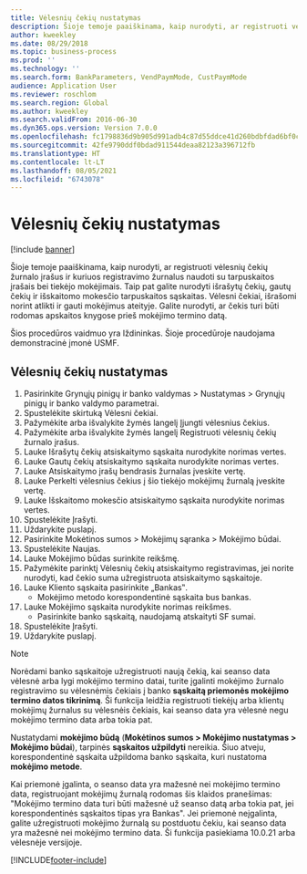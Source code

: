```yaml
---
title: Vėlesnių čekių nustatymas
description: Šioje temoje paaiškinama, kaip nurodyti, ar registruoti vėlesnių čekių žurnalo įrašus ir kuriuos registravimo žurnalus naudoti su tarpuskaitos įrašais bei tiekėjo mokėjimais.
author: kweekley
ms.date: 08/29/2018
ms.topic: business-process
ms.prod: ''
ms.technology: ''
ms.search.form: BankParameters, VendPaymMode, CustPaymMode
audience: Application User
ms.reviewer: roschlom
ms.search.region: Global
ms.author: kweekley
ms.search.validFrom: 2016-06-30
ms.dyn365.ops.version: Version 7.0.0
ms.openlocfilehash: fc1798836d9b905d991adb4c87d55ddce41d260bdbfdad6bf0c4b4feb846ee57
ms.sourcegitcommit: 42fe9790ddf0bdad911544deaa82123a396712fb
ms.translationtype: HT
ms.contentlocale: lt-LT
ms.lasthandoff: 08/05/2021
ms.locfileid: "6743078"
---
```

# <a name="set-up-postdated-checks"></a>Vėlesnių čekių nustatymas

[!include [banner](../../includes/banner.md)]

Šioje temoje paaiškinama, kaip nurodyti, ar registruoti vėlesnių čekių žurnalo įrašus ir kuriuos registravimo žurnalus naudoti su tarpuskaitos įrašais bei tiekėjo mokėjimais. Taip pat galite nurodyti išrašytų čekių, gautų čekių ir išskaitomo mokesčio tarpuskaitos sąskaitas. Vėlesni čekiai, išrašomi norint atlikti ir gauti mokėjimus ateityje. Galite nurodyti, ar čekis turi būti rodomas apskaitos knygose prieš mokėjimo termino datą.



Šios procedūros vaidmuo yra Iždininkas. Šioje procedūroje naudojama demonstracinė įmonė USMF.


## <a name="set-up-postdated-checks"></a>Vėlesnių čekių nustatymas
1. Pasirinkite Grynųjų pinigų ir banko valdymas > Nustatymas > Grynųjų pinigų ir banko valdymo parametrai.
2. Spustelėkite skirtuką Vėlesni čekiai.
3. Pažymėkite arba išvalykite žymės langelį Įjungti vėlesnius čekius.
4. Pažymėkite arba išvalykite žymės langelį Registruoti vėlesnių čekių žurnalo įrašus.
5. Lauke Išrašytų čekių atsiskaitymo sąskaita nurodykite norimas vertes.
6. Lauke Gautų čekių atsiskaitymo sąskaita nurodykite norimas vertes.
7. Lauke Atsiskaitymo įrašų bendrasis žurnalas įveskite vertę.
8. Lauke Perkelti vėlesnius čekius į šio tiekėjo mokėjimų žurnalą įveskite vertę.
9. Lauke Išskaitomo mokesčio atsiskaitymo sąskaita nurodykite norimas vertes.
10. Spustelėkite Įrašyti.
11. Uždarykite puslapį.
12. Pasirinkite Mokėtinos sumos > Mokėjimų sąranka > Mokėjimo būdai.
13. Spustelėkite Naujas.
14. Lauke Mokėjimo būdas surinkite reikšmę.
15. Pažymėkite parinktį Vėlesnių čekių atsiskaitymo registravimas, jei norite nurodyti, kad čekio suma užregistruota atsiskaitymo sąskaitoje.
16. Lauke Kliento sąskaita pasirinkite „Bankas‟.
    * Mokėjimo metodo korespondentinė sąskaita bus bankas.  
17. Lauke Mokėjimo sąskaita nurodykite norimas reikšmes.
    * Pasirinkite banko sąskaitą, naudojamą atskaityti SF sumai.  
18. Spustelėkite Įrašyti.
19. Uždarykite puslapį.
> [!NOTE]
> Norėdami banko sąskaitoje užregistruoti naują čekią, kai seanso data vėlesnė arba lygi mokėjimo termino datai, turite įgalinti mokėjimo žurnalo registravimo su vėlesnėmis čekiais į banko **sąskaitą priemonės mokėjimo termino datos tikrinimą**. Ši funkcija leidžia registruoti tiekėjų arba klientų mokėjimų žurnalus su vėlesnėis čekiais, kai seanso data yra vėlesnė negu mokėjimo termino data arba tokia pat.
> 
> Nustatydami **mokėjimo būdą** (**Mokėtinos sumos > Mokėjimo nustatymas > Mokėjimo būdai**), tarpinės **sąskaitos užpildyti** nereikia. Šiuo atveju, korespondentinė sąskaita užpildoma banko sąskaita, kuri nustatoma **mokėjimo metode**.
>  
> Kai priemonė įgalinta, o seanso data yra mažesnė nei mokėjimo termino data, registruojant mokėjimų žurnalą rodomas šis klaidos pranešimas: "Mokėjimo termino data turi būti mažesnė už seanso datą arba tokia pat, jei korespondentinės sąskaitos tipas yra Bankas". Jei priemonė neįgalinta, galite užregistruoti mokėjimo žurnalą su postduotu čekiu, kai seanso data yra mažesnė nei mokėjimo termino data.
> Ši funkcija pasiekiama 10.0.21 arba vėlesnėje versijoje.    

[!INCLUDE[footer-include](../../../includes/footer-banner.md)]
